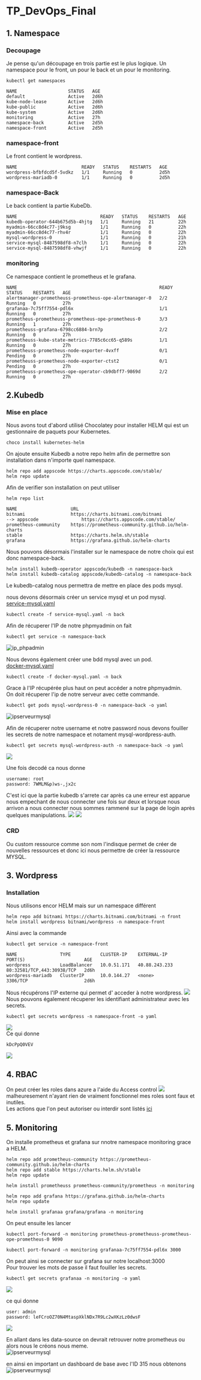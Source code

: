 # TP_DevOps_Final

## 1. Namespace

### Decoupage

Je pense qu'un découpage en trois partie est le plus logique.
Un namespace pour le front, un pour le back et un pour le monitoring.
```
kubectl get namespaces

NAME                   STATUS   AGE
default                Active   2d6h
kube-node-lease        Active   2d6h
kube-public            Active   2d6h
kube-system            Active   2d6h
monitoring             Active   27h
namespace-back         Active   2d5h
namespace-front        Active   2d5h
```
### namespace-front

Le front contient le wordpress.
```
NAME                        READY   STATUS    RESTARTS   AGE
wordpress-bfbfdcd5f-5vdkz   1/1     Running   0          2d5h
wordpress-mariadb-0         1/1     Running   0          2d5h
```

### namespace-Back
Le back contient la partie KubeDb.
```
NAME                               READY   STATUS    RESTARTS   AGE
kubedb-operator-644b675d5b-4hjtg   1/1     Running   21         22h
myadmin-66cc8d4c77-j9ksg           1/1     Running   0          22h
myadmin-66cc8d4c77-rhv4r           1/1     Running   0          22h
mysql-wordpress-0                  1/1     Running   0          21h
service-mysql-8487598df8-n7clh     1/1     Running   0          22h
service-mysql-8487598df8-vhwjf     1/1     Running   0          22h
```

### monitoring
Ce namespace contient le prometheus et le grafana.

```
NAME                                                     READY   STATUS    RESTARTS   AGE
alertmanager-prometheuss-prometheus-ope-alertmanager-0   2/2     Running   0          27h
grafanaa-7c75ff7554-pdl6x                                1/1     Running   0          27h
prometheus-prometheuss-prometheus-ope-prometheus-0       3/3     Running   1          27h
prometheuss-grafana-6798cc6884-brn7p                     2/2     Running   0          27h
prometheuss-kube-state-metrics-7785c6cc65-q589s          1/1     Running   0          27h
prometheuss-prometheus-node-exporter-4vxff               0/1     Pending   0          27h
prometheuss-prometheus-node-exporter-ctst2               0/1     Pending   0          27h
prometheuss-prometheus-ope-operator-cb9dbff7-9869d       2/2     Running   0          27h
```

## 2.Kubedb

### Mise en place

Nous avons tout d'abord utilisé Chocolatey pour installer HELM qui est un gestionnaire de paquets pour Kubernetes.  
```
choco install kubernetes-helm
```

On ajoute ensuite Kubedb a notre repo helm afin de permettre son installation dans n'importe quel namespace.  
```
helm repo add appscode https://charts.appscode.com/stable/
helm repo update
```
Afin de verifier son installation on peut utiliser
```
helm repo list

NAME                    URL
bitnami                 https://charts.bitnami.com/bitnami
--> appscode                https://charts.appscode.com/stable/
prometheus-community    https://prometheus-community.github.io/helm-charts
stable                  https://charts.helm.sh/stable
grafana                 https://grafana.github.io/helm-charts
```
Nous pouvons désormais l'installer sur le namespace de notre choix qui est donc namespace-back.

```
helm install kubedb-operator appscode/kubedb -n namespace-back
helm install kubedb-catalog appscode/kubedb-catalog -n namespace-back
```
Le kubedb-catalog nous permettra de mettre en place des pods mysql.

nous devons désormais créer un service mysql et un pod mysql.  
[service-mysql.yaml](service-mysql.yaml)
```
kubectl create -f service-mysql.yaml -n back 
```
Afin de récuperer l'IP de notre phpmyadmin on fait
```
kubectl get service -n namespace-back
```
![ip_phpadmin](https://github.com/thomasmlc/tp_devops/blob/main/images/Screenshot_1.jpg)

Nous devons également créer une bdd mysql avec un pod.  
[docker-mysql.yaml](docker-mysql.yaml)
```
kubectl create -f docker-mysql.yaml -n back
```
Grace à l'IP récupérée plus haut on peut accéder a notre phpmyadmin.  
On doit récuperer l'ip de notre serveur avec cette commande.
```
kubectl get pods mysql-wordpress-0 -n namespace-back -o yaml 
```
![ipserveurmysql](https://github.com/thomasmlc/tp_devops/blob/main/images/Screenshot_2.jpg)

Afin de récuperer notre username et notre password nous devons fouiller les secrets de notre namespace et notament mysql-wordpress-auth.
```
kubectl get secrets mysql-wordpress-auth -n namespace-back -o yaml
```
![](https://github.com/thomasmlc/tp_devops/blob/main/images/Screenshot_3.jpg)

Une fois decodé ca nous donne 
```
username: root
password: 7WMLM&p)ws-,jx2c
```
C'est ici que la partie kubedb s'arrete car après ca une erreur est apparue nous empechant de nous connecter une fois sur deux et lorsque nous arrivon a nous connecter nous sommes rammené sur la page de login après quelques manipulations.  ![](https://github.com/thomasmlc/tp_devops/blob/main/images/Screenshot_4.jpg)
![](https://github.com/thomasmlc/tp_devops/blob/main/images/Screenshot_5.jpg)  

### CRD

Ou custom ressource comme son nom l'indisque permet de créer de nouvelles ressources et donc ici nous permettre de créer la ressource MYSQL.

## 3. Wordpress

### Installation

Nous utilisons encor HELM mais sur un namespace différent
```
helm repo add bitnami https://charts.bitnami.com/bitnami -n front
helm install wordpress bitnami/wordpress -n namespace-front
```
Ainsi avec la commande 
```
kubectl get service -n namespace-front

NAME                TYPE           CLUSTER-IP    EXTERNAL-IP     PORT(S)                      AGE
wordpress           LoadBalancer   10.0.51.171   40.88.243.233   80:32581/TCP,443:30938/TCP   2d6h
wordpress-mariadb   ClusterIP      10.0.144.27   <none>          3306/TCP                     2d6h
```
Nous récupérons l'IP externe qui permet d' acceder à notre wordpress.
![](https://github.com/thomasmlc/tp_devops/blob/main/images/Screenshot_7.jpg)
Nous pouvons également récuperer les identifiant administrateur avec les secrets.  
```
kubectl get secrets wordpress -n namespace-front -o yaml
````
![](https://github.com/thomasmlc/tp_devops/blob/main/images/Screenshot_6.jpg)  
Ce qui donne 
```
kDcPpQ0VEV
```
![](https://github.com/thomasmlc/tp_devops/blob/main/images/Screenshot_8.jpg)

## 4. RBAC 
On peut créer les roles dans azure a l'aide du Access control
![](https://github.com/thomasmlc/tp_devops/blob/main/images/Screenshot_13.jpg)
malheuresement n'ayant rien de vraiment fonctionnel mes roles sont faux et inutiles.  
Les actions que l'on peut autoriser ou interdir sont listés [ici](https://docs.microsoft.com/fr-fr/azure/role-based-access-control/resource-provider-operations)

## 5. Monitoring
On installe prometheus et grafana sur nnotre namespace monitoring grace a HELM. 
```
helm repo add prometheus-community https://prometheus-community.github.io/helm-charts
helm repo add stable https://charts.helm.sh/stable
helm repo update

helm install prometheuss prometheus-community/prometheus -n monitoring

helm repo add grafana https://grafana.github.io/helm-charts
helm repo update

helm install grafanaa grafana/grafana -n monitoring
```
On peut ensuite les lancer 
```
kubectl port-forward -n monitoring prometheus-prometheuss-prometheus-ope-prometheus-0 9090
 
kubectl port-forward -n monitoring grafanaa-7c75ff7554-pdl6x 3000
```
On peut ainsi se connecter sur grafana sur notre localhost:3000  
Pour trouver les mots de passe il faut fouiller les secrets.

```
kubectl get secrets grafanaa -n monitoring -o yaml
```
![](https://github.com/thomasmlc/tp_devops/blob/main/images/Screenshot_9.jpg)

ce qui donne
```
user: admin
password: leFCroOZ70N4MtaspXklNDx7R9Lc2wXKzLz0dwsF
```
![](https://github.com/thomasmlc/tp_devops/blob/main/images/Screenshot_10.jpg)

En allant dans les data-source on devrait retrouver notre prometheus ou alors nous le créons nous meme.  
![ipserveurmysql](https://github.com/thomasmlc/tp_devops/blob/main/images/Screenshot_11.jpg)

en ainsi en important un dashboard de base avec l'ID 315 nous obtenons
![ipserveurmysql](https://github.com/thomasmlc/tp_devops/blob/main/images/Screenshot_12.jpg)

